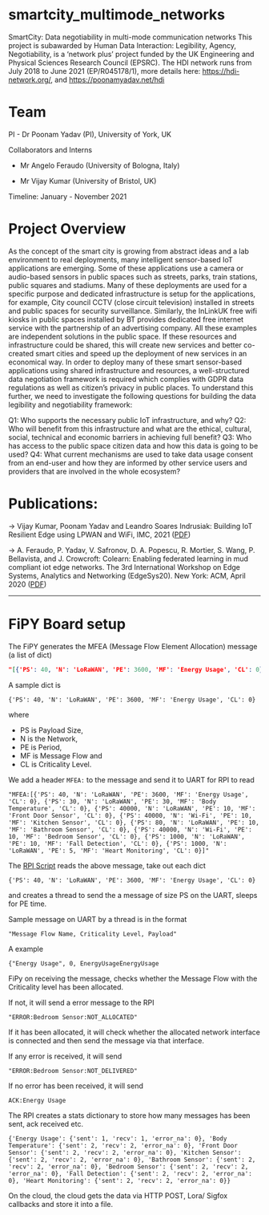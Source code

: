 # smartcity_multimode_networks

SmartCity: Data negotiability in multi-mode communication networks
This project is subawarded by Human Data Interaction: Legibility, Agency, Negotiability, is a ‘network plus’ project funded by the UK Engineering and Physical Sciences Research Council (EPSRC). The HDI network runs from July 2018 to June 2021 (EP/R045178/1), more details here: https://hdi-network.org/, and https://poonamyadav.net/hdi


# Team

PI - Dr Poonam Yadav (PI), University of York, UK

Collaborators and Interns

 - Mr Angelo Feraudo (University of Bologna, Italy)

 - Mr Vijay Kumar (University of Bristol, UK)



Timeline: January - November 2021



# Project Overview

As the concept of the smart city is growing from abstract ideas and a lab environment to real deployments, many intelligent sensor-based IoT applications are emerging. Some of these applications use a camera or audio-based sensors in public spaces such as streets, parks, train stations, public squares and stadiums. Many of these deployments are used for a specific purpose and dedicated infrastructure is setup for the applications, for example, City council CCTV (close circuit television) installed in streets and public spaces for security surveillance. Similarly, the InLinkUK free wifi kiosk​s in public spaces installed by BT provides dedicated free internet service with the partnership of an advertising company. All these examples are independent solutions in the public space. If these resources and infrastructure could be shared, this will create new services and better co-created smart cities and speed up the deployment of new services in an economical way. In order to deploy many of these smart sensor-based applications using shared infrastructure and resources, a well-structured data negotiation framework is required which complies with GDPR data regulations as well as citizen’s privacy in public places. To understand this further, we need to investigate the following questions for building the data legibility and negotiability framework:

Q1: Who supports the necessary public IoT infrastructure, and why?
Q2: Who will benefit from this infrastructure and what are the ethical, cultural, social, technical and economic barriers in achieving full benefit?
Q3: Who has access to the public space citizen data and how this data is going to be used?
Q4: What current mechanisms are used to take data usage consent from an end-user and how they are informed by other service users and providers that are involved in the whole ecosystem?


# Publications:
-> Vijay Kumar, Poonam Yadav and  Leandro Soares Indrusiak: Building IoT Resilient Edge using LPWAN and WiFi, IMC, 2021 ([PDF](https://conferences.sigcomm.org/imc/2021/pdf/Building%20IoT%20Resilient%20Edge%20using%20LPWAN%20and.pdf))

-> A. Feraudo, P. Yadav, V. Safronov, D. A. Popescu, R. Mortier, S. Wang, P. Bellavista, and J. Crowcroft:
   Colearn: Enabling federated learning in mud compliant iot edge networks. The 3rd International Workshop on Edge Systems, Analytics and Networking (EdgeSys20).   New York: ACM, April 2020 ([PDF](https://poonamyadav.net/Papers/EdgeSys2020.pdf))
   

---------------------------------------------------------------------------------------------------------------------
# FiPY Board setup


The FiPY generates the MFEA (Message Flow Element Allocation) message (a list of dict)

```json
"[{'PS': 40, 'N': 'LoRaWAN', 'PE': 3600, 'MF': 'Energy Usage', 'CL': 0}, {'PS': 30, 'N': 'LoRaWAN', 'PE': 30, 'MF': 'Body Temperature', 'CL': 0}, {'PS': 40000, 'N': 'LoRaWAN', 'PE': 10, 'MF': 'Front Door Sensor', 'CL': 0}, {'PS': 40000, 'N': 'Wi-Fi', 'PE': 10, 'MF': 'Kitchen Sensor', 'CL': 0}, {'PS': 80, 'N': 'LoRaWAN', 'PE': 10, 'MF': 'Bathroom Sensor', 'CL': 0}, {'PS': 40000, 'N': 'Wi-Fi', 'PE': 10, 'MF': 'Bedroom Sensor', 'CL': 0}, {'PS': 1000, 'N': 'LoRaWAN', 'PE': 10, 'MF': 'Fall Detection', 'CL': 0}, {'PS': 1000, 'N': 'LoRaWAN', 'PE': 5, 'MF': 'Heart Monitoring', 'CL': 0}]"
```

A sample dict is

```
{'PS': 40, 'N': 'LoRaWAN', 'PE': 3600, 'MF': 'Energy Usage', 'CL': 0}
```
where

- PS is Payload Size, 
- N is the Network, 
- PE is Period, 
- MF is Message Flow and 
- CL is Criticality Level.

We add a header `MFEA:` to the message and send it to UART for RPI to read

```
"MFEA:[{'PS': 40, 'N': 'LoRaWAN', 'PE': 3600, 'MF': 'Energy Usage', 'CL': 0}, {'PS': 30, 'N': 'LoRaWAN', 'PE': 30, 'MF': 'Body Temperature', 'CL': 0}, {'PS': 40000, 'N': 'LoRaWAN', 'PE': 10, 'MF': 'Front Door Sensor', 'CL': 0}, {'PS': 40000, 'N': 'Wi-Fi', 'PE': 10, 'MF': 'Kitchen Sensor', 'CL': 0}, {'PS': 80, 'N': 'LoRaWAN', 'PE': 10, 'MF': 'Bathroom Sensor', 'CL': 0}, {'PS': 40000, 'N': 'Wi-Fi', 'PE': 10, 'MF': 'Bedroom Sensor', 'CL': 0}, {'PS': 1000, 'N': 'LoRaWAN', 'PE': 10, 'MF': 'Fall Detection', 'CL': 0}, {'PS': 1000, 'N': 'LoRaWAN', 'PE': 5, 'MF': 'Heart Monitoring', 'CL': 0}]"
```

The [RPI Script](https://github.com/bitvijays/smartcity_multimode_networks/blob/algo-implementation-FiPy/RPI_Edge/cpu_temp_uart.py) reads the above message, take out each dict

```
{'PS': 40, 'N': 'LoRaWAN', 'PE': 3600, 'MF': 'Energy Usage', 'CL': 0}
```

and creates a thread to send the a message of size PS on the UART, sleeps for PE time.

Sample message on UART by a thread is in the format
```
"Message Flow Name, Criticality Level, Payload"
```
A example 
```
{"Energy Usage", 0, EnergyUsageEnergyUsage
```

FiPy on receiving the message, checks whether the Message Flow with the Criticality level has been allocated.

If not, it will send a error message to the RPI
```
"ERROR:Bedroom Sensor:NOT_ALLOCATED"
```

If it has been allocated, it will check whether the allocated network interface is connected and then send the message via that interface.

If any error is received, it will send 
```
"ERROR:Bedroom Sensor:NOT_DELIVERED"
```
If no error has been received, it will send
```
ACK:Energy Usage
```

The RPI creates a stats dictionary to store how many messages has been sent, ack received etc.
```
{'Energy Usage': {'sent': 1, 'recv': 1, 'error_na': 0}, 'Body Temperature': {'sent': 2, 'recv': 2, 'error_na': 0}, 'Front Door Sensor': {'sent': 2, 'recv': 2, 'error_na': 0}, 'Kitchen Sensor': {'sent': 2, 'recv': 2, 'error_na': 0}, 'Bathroom Sensor': {'sent': 2, 'recv': 2, 'error_na': 0}, 'Bedroom Sensor': {'sent': 2, 'recv': 2, 'error_na': 0}, 'Fall Detection': {'sent': 2, 'recv': 2, 'error_na': 0}, 'Heart Monitoring': {'sent': 2, 'recv': 2, 'error_na': 0}}
```

On the cloud, the cloud gets the data via HTTP POST, Lora/ Sigfox callbacks and store it into a file.
